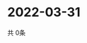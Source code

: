 # 2022-03-31
  共 0条

  <!-- BEGIN -->
  <!-- 最后更新时间Thu Mar 31 2022 09:07:28 GMT+0000 (Coordinated Universal Time) -->
  
  <!-- END -->
  
  